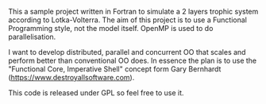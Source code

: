This a sample project written in Fortran to simulate a 2 layers trophic system according to Lotka-Volterra. The aim of this project is to use a Functional Programming style, not the model itself. OpenMP is used to do parallelisation.

I want to develop distributed, parallel and concurrent OO that scales and perform better than conventional OO does. In essence the plan is to use the "Functional Core, Imperative Shell" concept form Gary Bernhardt (https://www.destroyallsoftware.com).

This code is released under GPL so feel free to use it.
